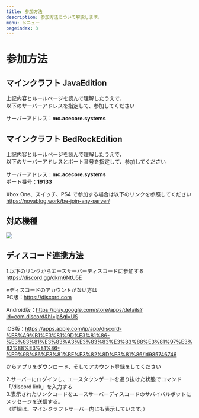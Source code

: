```yaml
---
title: 参加方法
description: 参加方法について解説します。
menu: メニュー
pageindex: 3
---
```

# 参加方法

## マインクラフト JavaEdition

上記内容とルールページを読んで理解したうえで、\
以下のサーバーアドレスを指定して、参加してください

サーバーアドレス：**mc.acecore.systems**

## マインクラフト BedRockEdition

上記内容とルールページを読んで理解したうえで、\
以下のサーバーアドレスとポート番号を指定して、参加してください

サーバーアドレス：**mc.acecore.systems**\
ポート番号：**19133**

Xbox One、スイッチ、PS4 で参加する場合は以下のリンクを参照してください\
https://novablog.work/be-join-any-server/

## 対応機種

<!--StartFragment-->

![](https://cdn.discordapp.com/attachments/773390374789447710/856123242761945118/unknown.png)

<!--EndFragment-->

## ディスコード連携方法

1.以下のリンクからエースサーバーディスコードに参加する\
https://discord.gg/dkrn6NtU5E

﻿﻿※ディスコードのアカウントがない方は\
PC版：https://discord.com

Android版：https://play.google.com/store/apps/details?id=com.discord&hl=ja&gl=US

iOS版：https://apps.apple.com/jp/app/discord-%E8%A9%B1%E3%81%9D%E3%81%86-%E3%83%81%E3%83%A3%E3%83%83%E3%83%88%E3%81%97%E3%82%88%E3%81%86-%E9%9B%86%E3%81%BE%E3%82%8D%E3%81%86/id985746746

からアプリをダウンロード、そしてアカウント登録をしてください

2.サーバーにログインし、エースタウンゲートを通り抜けた状態でコマンド「/discord link」を入力する\
3.表示されたリンクコードをエースサーバーディスコードのサバイバルボットにメッセージを送信する。\
（詳細は、マインクラフトサーバー内にも表示しています。）